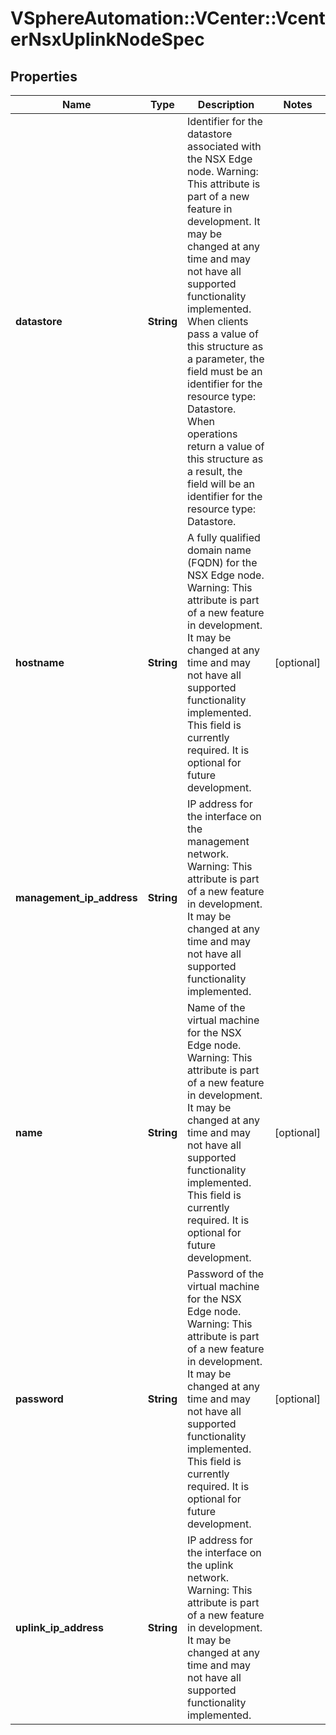 # VSphereAutomation::VCenter::VcenterNsxUplinkNodeSpec

## Properties
Name | Type | Description | Notes
------------ | ------------- | ------------- | -------------
**datastore** | **String** | Identifier for the datastore associated with the NSX Edge node. Warning: This attribute is part of a new feature in development. It may be changed at any time and may not have all supported functionality implemented. When clients pass a value of this structure as a parameter, the field must be an identifier for the resource type: Datastore. When operations return a value of this structure as a result, the field will be an identifier for the resource type: Datastore. | 
**hostname** | **String** | A fully qualified domain name (FQDN) for the NSX Edge node. Warning: This attribute is part of a new feature in development. It may be changed at any time and may not have all supported functionality implemented. This field is currently required. It is optional for future development. | [optional] 
**management_ip_address** | **String** | IP address for the interface on the management network. Warning: This attribute is part of a new feature in development. It may be changed at any time and may not have all supported functionality implemented. | 
**name** | **String** | Name of the virtual machine for the NSX Edge node. Warning: This attribute is part of a new feature in development. It may be changed at any time and may not have all supported functionality implemented. This field is currently required. It is optional for future development. | [optional] 
**password** | **String** | Password of the virtual machine for the NSX Edge node. Warning: This attribute is part of a new feature in development. It may be changed at any time and may not have all supported functionality implemented. This field is currently required. It is optional for future development. | [optional] 
**uplink_ip_address** | **String** | IP address for the interface on the uplink network. Warning: This attribute is part of a new feature in development. It may be changed at any time and may not have all supported functionality implemented. | 


